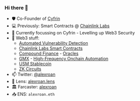 ### Hi there 👋 

- 🛡️ Co-Founder of [Cyfrin](https://www.cyfrin.io/)
- 💻 Previously: Smart Contracts @ [Chainlink Labs](https://chainlinklabs.com/)
- 🧠 Currently focussing on Cyfrin - Levelling up Web3 Security
- 💬 Web3 stuff:
    - [Automated Vulnerability Detection](https://github.com/Cyfrin/aderyn)
    - [Chainlink Labs Smart Contracts](https://github.com/smartcontractkit/chainlink)
    - [Compound Finance](https://compound.finance/) - [Oracles](https://github.com/smartcontractkit/open-oracle)
    - [GMX](https://gmx.io/#/) - [High-Frequency Onchain Automation](https://github.com/Cyfrin/chainlink-gmx-automation)
    - [USM Stablecoin](https://github.com/usmfum/USM)
    - [ZK Circuits](https://github.com/alexroan/zk-playground)
- 📫 Twitter: [@alexroan](https://twitter.com/alexroan)
- 🌱 Lens: [alexroan.lens](https://lenster.xyz/u/alexroan.lens)
- 🏛️ Farcaster: [alexroan](https://warpcast.com/alexroan/)
- 📥 ENS: `alexroan.eth`
